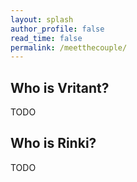 ```yaml
---
layout: splash
author_profile: false
read_time: false
permalink: /meetthecouple/
---
```

## Who is Vritant?
TODO
## Who is Rinki?
TODO
